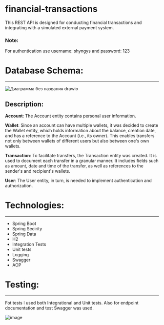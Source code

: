 # financial-transactions
This REST API is designed for conducting financial transactions and integrating with a simulated external payment system.

### Note:
For authentication use username: shyngys and password: 123

# Database Schema:
_______
![Диаграмма без названия drawio](https://github.com/akhulbay/financial-transactions/assets/117244670/55687be5-05fb-44b8-b6b1-b262542d6a38)

## Description:

**Account**: 
The Account entity contains personal user information. 

**Wallet**:
Since an account can have multiple wallets, it was decided to create the Wallet entity, which holds information about the balance, creation date, and has a reference to the Account (i.e., its owner). This enables transfers not only between wallets of different users but also between one's own wallets. 

**Transaction**:
To facilitate transfers, the Transaction entity was created. It is used to document each transfer in a granular manner. It includes fields such as amount, date and time of the transfer, as well as references to the sender's and recipient's wallets.

**User**:
The User entity, in turn, is needed to implement authentication and authorization.

# Technologies:
_______
+ Spring Boot
+ Spring Secirity
+ Spring Data
+ H2
+ Integration Tests
+ Unit tests
+ Logging
+ Swagger
+ AOP

# Testing:
________
Fot tests I used both Integrational and Unit tests. Also for endpoint documentation and test Swagger was used.

![image](https://github.com/akhulbay/financial-transactions/assets/117244670/ddf42646-ecc8-4cc3-bdb1-b7807db35662)

